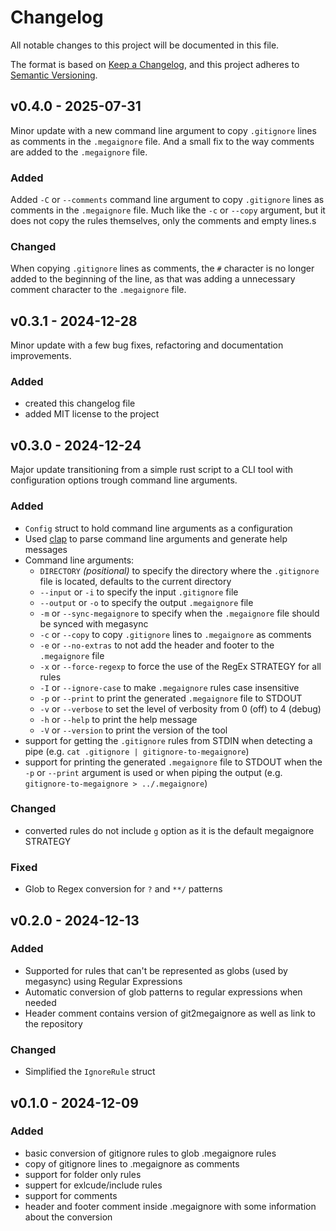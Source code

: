 # Changelog

All notable changes to this project will be documented in this file.

The format is based on [Keep a Changelog](https://keepachangelog.com/en/1.1.0/),
and this project adheres to [Semantic Versioning](https://semver.org/spec/v2.0.0.html).

## v0.4.0 - 2025-07-31

Minor update with a new command line argument to copy `.gitignore` lines as comments in the `.megaignore` file.
And a small fix to the way comments are added to the `.megaignore` file.

### Added

Added `-C` or `--comments` command line argument to copy `.gitignore` lines as comments in the `.megaignore` file.
Much like the `-c` or `--copy` argument, but it does not copy the rules themselves, only the comments and empty lines.s

### Changed

When copying `.gitignore` lines as comments, the `#` character is no longer added to the beginning of the line, as that was adding a unnecessary comment character to the `.megaignore` file.


## v0.3.1 - 2024-12-28

Minor update with a few bug fixes, refactoring and documentation improvements.

### Added

- created this changelog file
- added MIT license to the project

## v0.3.0 - 2024-12-24

Major update transitioning from a simple rust script to a CLI tool with configuration options trough command line arguments.

### Added

- `Config` struct to hold command line arguments as a configuration
- Used [clap](https://crates.io/crates/clap) to parse command line arguments and generate help messages
- Command line arguments:
  - `DIRECTORY` *(positional)* to specify the directory where the `.gitignore` file is located, defaults to the current directory
  - `--input` or `-i` to specify the input `.gitignore` file
  - `--output` or `-o` to specify the output `.megaignore` file
  - `-m` or `--sync-megaignore` to specify when the `.megaignore` file should be synced with megasync
  - `-c` or `--copy` to copy `.gitignore` lines to `.megaignore` as comments
  - `-e` or `--no-extras` to not add the header and footer to the `.megaignore` file
  - `-x` or `--force-regexp` to force the use of the RegEx STRATEGY for all rules
  - `-I` or `--ignore-case` to make `.megaignore` rules case insensitive
  - `-p` or `--print` to print the generated `.megaignore` file to STDOUT
  - `-v` or `--verbose` to set the level of verbosity from 0 (off) to 4 (debug)
  - `-h` or `--help` to print the help message
  - `-V` or `--version` to print the version of the tool
- support for getting the `.gitignore` rules from STDIN when detecting a pipe (e.g. `cat .gitignore | gitignore-to-megaignore`)
- support for printing the generated `.megaignore` file to STDOUT when the `-p` or `--print` argument is used or when piping the output (e.g. `gitignore-to-megaignore > ../.megaignore`)

### Changed

- converted rules do not include `g` option as it is the default megaignore STRATEGY

### Fixed

- Glob to Regex conversion for `?` and `**/` patterns

## v0.2.0 - 2024-12-13

### Added

- Supported for rules that can't be represented as globs (used by megasync) using Regular Expressions
- Automatic conversion of glob patterns to regular expressions when needed
- Header comment contains version of git2megaignore as well as link to the repository

### Changed

- Simplified the `IgnoreRule` struct

## v0.1.0 - 2024-12-09

### Added

- basic conversion of gitignore rules to glob .megaignore rules
- copy of gitignore lines to .megaignore as comments
- support for folder only rules
- suppert for exlcude/include rules
- support for comments
- header and footer comment inside .megaignore with some information about the conversion
